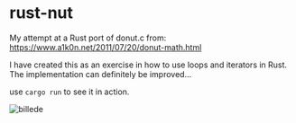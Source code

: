# rust-nut
My attempt at a Rust port of donut.c from: https://www.a1k0n.net/2011/07/20/donut-math.html

I have created this as an exercise in how to use loops and iterators in Rust.
The implementation can definitely be improved...

use ```cargo run``` to see it in action.

![billede](https://user-images.githubusercontent.com/75012728/215271925-ac255d62-2cf0-4554-972b-552743faaedf.png)
